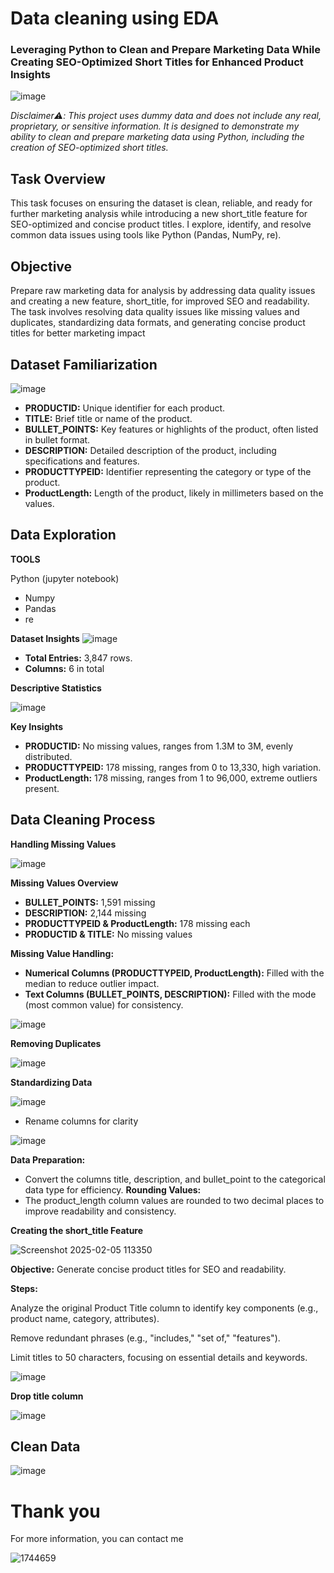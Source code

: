 # Data cleaning using EDA
### Leveraging Python to Clean and Prepare Marketing Data While Creating SEO-Optimized Short Titles for Enhanced Product Insights

![image](https://github.com/user-attachments/assets/01094ee3-a078-40cb-84af-3037cd1ba071)


*Disclaimer⚠️: This project uses dummy data and does not include any real, proprietary, or sensitive information. It is designed to demonstrate my ability to clean and prepare marketing data using Python, including the creation of SEO-optimized short titles.*


## Task Overview
This task focuses on ensuring the dataset is clean, reliable, and ready for further marketing analysis while introducing a new short_title feature for SEO-optimized and concise product titles. I explore, identify, and resolve common data issues using tools like Python (Pandas, NumPy, re). 

## Objective
Prepare raw marketing data for analysis by addressing data quality issues and creating a new feature, short_title, for improved SEO and readability. The task involves resolving data quality issues like missing values and duplicates, standardizing data formats, and generating concise product titles for better marketing impact

##  Dataset Familiarization

![image](https://github.com/user-attachments/assets/78f6ac08-92fc-41ce-b34f-206ada584ab1)

- **PRODUCTID:** Unique identifier for each product.
- **TITLE:** Brief title or name of the product.
- **BULLET_POINTS:** Key features or highlights of the product, often listed in bullet format.
- **DESCRIPTION:** Detailed description of the product, including specifications and features.
- **PRODUCTTYPEID:** Identifier representing the category or type of the product.
- **ProductLength:** Length of the product, likely in millimeters based on the values.

## Data Exploration

**TOOLS**

Python (jupyter notebook)
- Numpy
- Pandas
- re

**Dataset Insights**
![image](https://github.com/user-attachments/assets/abb75986-da8e-45a2-89c5-f0ffa1da7bfd)

- **Total Entries:** 3,847 rows.
- **Columns:** 6 in total

**Descriptive Statistics**

![image](https://github.com/user-attachments/assets/3f86bc2d-3a1f-440e-b395-a586a8e34235)

**Key Insights**
- **PRODUCTID:** No missing values, ranges from 1.3M to 3M, evenly distributed.
- **PRODUCTTYPEID:** 178 missing, ranges from 0 to 13,330, high variation.
- **ProductLength:** 178 missing, ranges from 1 to 96,000, extreme outliers present.

## Data Cleaning Process

**Handling Missing Values**

![image](https://github.com/user-attachments/assets/6048e27a-98fb-4678-a604-1f249c9f0f6d)

**Missing Values Overview**

- **BULLET_POINTS:** 1,591 missing
- **DESCRIPTION:** 2,144 missing
- **PRODUCTTYPEID & ProductLength:** 178 missing each
- **PRODUCTID & TITLE:** No missing values

**Missing Value Handling:**

- **Numerical Columns (PRODUCTTYPEID, ProductLength):** Filled with the median to reduce outlier impact.
- **Text Columns (BULLET_POINTS, DESCRIPTION):** Filled with the mode (most common value) for consistency.

![image](https://github.com/user-attachments/assets/989213ee-1c94-4aac-8910-ddbb5de9b038)


**Removing Duplicates**

![image](https://github.com/user-attachments/assets/92918742-49a3-4d5c-bdab-06615998e406)

**Standardizing Data**

![image](https://github.com/user-attachments/assets/7d0f477b-428b-4db3-b263-e2db4e714f6c)

- Rename columns for clarity

![image](https://github.com/user-attachments/assets/747b8c35-790c-47b1-9fd9-d4a842688f53)

**Data Preparation:**
- Convert the columns title, description, and bullet_point to the categorical data type for efficiency.
**Rounding Values:**
- The product_length column values are rounded to two decimal places to improve readability and consistency.

**Creating the short_title Feature**

![Screenshot 2025-02-05 113350](https://github.com/user-attachments/assets/af201fd9-e9b3-41a5-b169-315eb7adb8ce)

**Objective:** Generate concise product titles for SEO and readability.

**Steps:**

Analyze the original Product Title column to identify key components (e.g., product name, category, attributes).

Remove redundant phrases (e.g., "includes," "set of," "features").

Limit titles to 50 characters, focusing on essential details and keywords.

![image](https://github.com/user-attachments/assets/7beb9c8f-9348-4dd4-a808-e62463371a29)

**Drop title column**

![image](https://github.com/user-attachments/assets/16a0b5af-247d-4b02-a10a-1a4599388299)

## Clean Data

![image](https://github.com/user-attachments/assets/13c0f917-d047-492b-859b-f85dfdbce6d3)

# Thank you

For more information, you can contact me

![1744659](https://github.com/user-attachments/assets/17caa157-ecfd-4f5a-82c2-11ad5ee04f8d)
